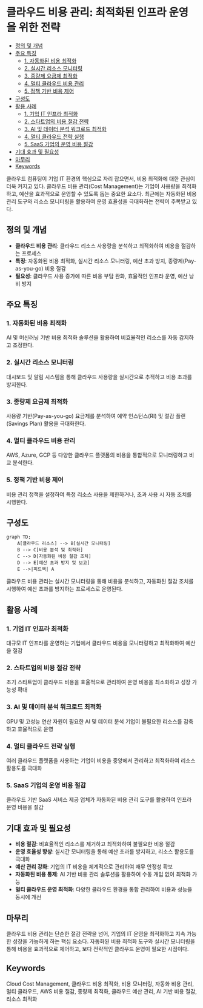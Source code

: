 # 클라우드 비용 관리: 최적화된 인프라 운영을 위한 전략

<!-- mtoc-start -->

- [정의 및 개념](#정의-및-개념)
- [주요 특징](#주요-특징)
  - [1. 자동화된 비용 최적화](#1-자동화된-비용-최적화)
  - [2. 실시간 리소스 모니터링](#2-실시간-리소스-모니터링)
  - [3. 종량제 요금제 최적화](#3-종량제-요금제-최적화)
  - [4. 멀티 클라우드 비용 관리](#4-멀티-클라우드-비용-관리)
  - [5. 정책 기반 비용 제어](#5-정책-기반-비용-제어)
- [구성도](#구성도)
- [활용 사례](#활용-사례)
  - [1. 기업 IT 인프라 최적화](#1-기업-it-인프라-최적화)
  - [2. 스타트업의 비용 절감 전략](#2-스타트업의-비용-절감-전략)
  - [3. AI 및 데이터 분석 워크로드 최적화](#3-ai-및-데이터-분석-워크로드-최적화)
  - [4. 멀티 클라우드 전략 실행](#4-멀티-클라우드-전략-실행)
  - [5. SaaS 기업의 운영 비용 절감](#5-saas-기업의-운영-비용-절감)
- [기대 효과 및 필요성](#기대-효과-및-필요성)
- [마무리](#마무리)
- [Keywords](#keywords)

<!-- mtoc-end -->

클라우드 컴퓨팅이 기업 IT 환경의 핵심으로 자리 잡으면서, 비용 최적화에 대한 관심이 더욱 커지고 있다. 클라우드 비용 관리(Cost Management)는 기업이 사용량을 최적화하고, 예산을 효과적으로 운영할 수 있도록 돕는 중요한 요소다. 최근에는 자동화된 비용 관리 도구와 리소스 모니터링을 활용하여 운영 효율성을 극대화하는 전략이 주목받고 있다.

## 정의 및 개념

- **클라우드 비용 관리**: 클라우드 리소스 사용량을 분석하고 최적화하여 비용을 절감하는 프로세스
- **특징**: 자동화된 비용 최적화, 실시간 리소스 모니터링, 예산 초과 방지, 종량제(Pay-as-you-go) 비용 절감
- **필요성**: 클라우드 사용 증가에 따른 비용 부담 완화, 효율적인 인프라 운영, 예산 낭비 방지

## 주요 특징

### 1. 자동화된 비용 최적화

AI 및 머신러닝 기반 비용 최적화 솔루션을 활용하여 비효율적인 리소스를 자동 감지하고 조정한다.

### 2. 실시간 리소스 모니터링

대시보드 및 알림 시스템을 통해 클라우드 사용량을 실시간으로 추적하고 비용 초과를 방지한다.

### 3. 종량제 요금제 최적화

사용량 기반(Pay-as-you-go) 요금제를 분석하여 예약 인스턴스(RI) 및 절감 플랜(Savings Plan) 활용을 극대화한다.

### 4. 멀티 클라우드 비용 관리

AWS, Azure, GCP 등 다양한 클라우드 플랫폼의 비용을 통합적으로 모니터링하고 비교 분석한다.

### 5. 정책 기반 비용 제어

비용 관리 정책을 설정하여 특정 리소스 사용을 제한하거나, 초과 사용 시 자동 조치를 시행한다.

## 구성도

```mermaid
graph TD;
    A[클라우드 리소스] --> B[실시간 모니터링]
    B --> C[비용 분석 및 최적화]
    C --> D[자동화된 비용 절감 조치]
    D --> E[예산 초과 방지 및 보고]
    E -->|피드백| A
```

클라우드 비용 관리는 실시간 모니터링을 통해 비용을 분석하고, 자동화된 절감 조치를 시행하여 예산 초과를 방지하는 프로세스로 운영된다.

## 활용 사례

### 1. 기업 IT 인프라 최적화

대규모 IT 인프라를 운영하는 기업에서 클라우드 비용을 모니터링하고 최적화하여 예산을 절감

### 2. 스타트업의 비용 절감 전략

초기 스타트업이 클라우드 비용을 효율적으로 관리하여 운영 비용을 최소화하고 성장 가능성 확대

### 3. AI 및 데이터 분석 워크로드 최적화

GPU 및 고성능 연산 자원이 필요한 AI 및 데이터 분석 기업이 불필요한 리소스를 감축하고 효율적으로 운영

### 4. 멀티 클라우드 전략 실행

여러 클라우드 플랫폼을 사용하는 기업이 비용을 중앙에서 관리하고 최적화하여 리소스 활용도를 극대화

### 5. SaaS 기업의 운영 비용 절감

클라우드 기반 SaaS 서비스 제공 업체가 자동화된 비용 관리 도구를 활용하여 인프라 운영 비용을 절감

## 기대 효과 및 필요성

- **비용 절감**: 비효율적인 리소스를 제거하고 최적화하여 불필요한 비용 절감
- **운영 효율성 향상**: 실시간 모니터링을 통해 예산 초과를 방지하고, 리소스 활용도를 극대화
- **예산 관리 강화**: 기업의 IT 비용을 체계적으로 관리하여 재무 안정성 확보
- **자동화된 비용 통제**: AI 기반 비용 관리 솔루션을 활용하여 수동 개입 없이 최적화 가능
- **멀티 클라우드 운영 최적화**: 다양한 클라우드 환경을 통합 관리하여 비용과 성능을 동시에 개선

## 마무리

클라우드 비용 관리는 단순한 절감 전략을 넘어, 기업의 IT 운영을 최적화하고 지속 가능한 성장을 가능하게 하는 핵심 요소다. 자동화된 비용 최적화 도구와 실시간 모니터링을 통해 비용을 효과적으로 제어하고, 보다 전략적인 클라우드 운영이 필요한 시점이다.

## Keywords

Cloud Cost Management, 클라우드 비용 최적화, 비용 모니터링, 자동화 비용 관리, 멀티 클라우드, AWS 비용 절감, 종량제 최적화, 클라우드 예산 관리, AI 기반 비용 절감, 리소스 최적화
